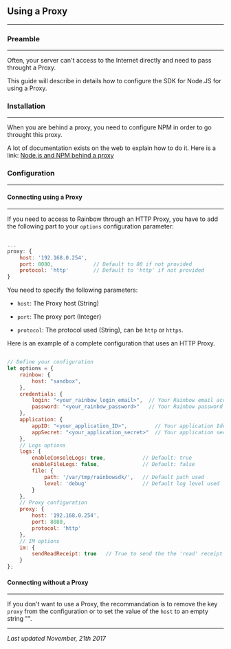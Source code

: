 ## Using a Proxy
---

### Preamble
---

Often, your server can't access to the Internet directly and need to pass throught a Proxy.

This guide will describe in details how to configure the SDK for Node.JS for using a Proxy.


### Installation
---

When you are behind a proxy, you need to configure NPM in order to go throught this proxy.

A lot of documentation exists on the web to explain how to do it. Here is a link: [Node.js and NPM behind a proxy](https://medium.com/@patdhlk/node-js-and-npm-behind-a-proxy-111708b82718)


### Configuration
---


#### Connecting using a Proxy
---

If you need to access to Rainbow through an HTTP Proxy, you have to add the following part to your `options` configuration parameter:

```js

...
proxy: {
    host: '192.168.0.254',
    port: 8080,             // Default to 80 if not provided
    protocol: 'http'        // Default to 'http' if not provided
}

```

You need to specify the following parameters:

- `host`: The Proxy host (String)
 
- `port`: The proxy port (Integer)

- `protocol`: The protocol used (String), can be `http` or `https`.


Here is an example of a complete configuration that uses an HTTP Proxy.

```js

// Define your configuration
let options = {
    rainbow: {
        host: "sandbox",    
    },
    credentials: {
        login: "<your_rainbow_login_email>",  // Your Rainbow email account
        password: "<your_rainbow_password>"   // Your Rainbow password
    },
    application: {
        appID: "<your_application_ID>",         // Your application Identifier
        appSecret: "<your_application_secret>"  // Your application secret
    },
    // Logs options
    logs: {
        enableConsoleLogs: true,            // Default: true
        enableFileLogs: false,              // Default: false
        file: {
            path: '/var/tmp/rainbowsdk/',   // Default path used
            level: 'debug'                  // Default log level used
        }
    },
    // Proxy configuration
    proxy: {
        host: '192.168.0.254',
        port: 8080,
        protocol: 'http'
    },
    // IM options
    im: {
        sendReadReceipt: true   // True to send the the 'read' receipt automatically
    }
};

```


#### Connecting without a Proxy
---

If you don't want to use a Proxy, the recommandation is to remove the key `proxy` from the configuration or to set the value of the `host` to an empty string "".

---

_Last updated November, 21th 2017_
